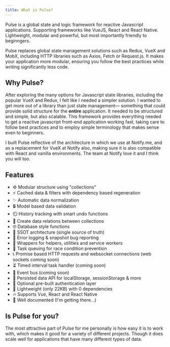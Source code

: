 ```yaml
---
title: What is Pulse?
---
```


Pulse is a global state and logic framework for reactive Javascript applications. Supporting frameworks like VueJS, React and React Native. Lightweight, modular and powerful, but most importantly friendly to beginngers.

Pulse replaces global state management solutions such as Redux, VueX and MobX, including HTTP libraries such as Axios, Fetch or Request.js. It makes your application more modular, ensuring you follow the best practices while writing significantly less code.

## Why Pulse?

After exploring the many options for Javascript state libraries, including the popular VueX and Redux, I felt like I needed a simpler solution. I wanted to get more out of a library than just state management― something that could provide solid structure for the **entire** application. It needed to be structured and simple, but also scalable. This framework provides everything needed to get a reactive javascript front-end application working fast, taking care to follow best practices and to employ simple terminology that makes sense even to beginners.

I built Pulse reflective of the architecture in which we use at Notify.me, and as a replacement for VueX at Notify also, making sure it is also compatible with React and vanilla environments. The team at Notify love it and I think you will too.

## Features

- :gear: Modular structure using "collections"
- :zap: Cached data & filters with dependency based regeneration
- :sparkles: Automatic data normalization
- :lock: Model based data validation
- :timer_clock: History tracking with smart undo functions
- :crystal_ball: Create data relations between collections
- :nerd_face: Database style functions
- :gem: SSOT architecture (single source of truth)
- :closed_book: Error logging & snapshot bug reporting
- :wrench: Wrappers for helpers, utilities and service workers
- :construction: Task queuing for race condition prevention
- :telephone_receiver: Promise based HTTP requests and websocket connections (web sockets coming soon)
- :hourglass_flowing_sand: Timed interval task handler (coming soon)
- :bus: Event bus (coming soon)
- :floppy_disk: Persisted data API for localStorage, sessionStorage & more
- :key: Optional pre-built authentication layer
- :leaves: Lightweight (only 22KB) with 0 dependencies
- :fire: Supports Vue, React and React Native
- :yellow_heart: Well documented (I'm getting there...)

## Is Pulse for you?

The most attractive part of Pulse for me personally is how easy it is to work with, which makes it good for a variety of different projects. Though it does scale well for applications that have many different types of data.
